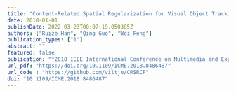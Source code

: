 ```yaml
---
title: "Content-Related Spatial Regularization for Visual Object Tracking (2018 IEEE International Conference on Multimedia and Expo, 2018)"
date: 2018-01-01
publishDate: 2022-03-23T08:07:19.050385Z
authors: ["Ruize Han", "Qing Guo", "Wei Feng"]
publication_types: ["1"]
abstract: ""
featured: false
publication: "*2018 IEEE International Conference on Multimedia and Expo, ICME 2018, San Diego, CA, USA, July 23-27, 2018*"
url_pdf: "https://doi.org/10.1109/ICME.2018.8486487"
url_code : "https://github.com/viltju/CRSRCF"
doi: "10.1109/ICME.2018.8486487"
---
```


